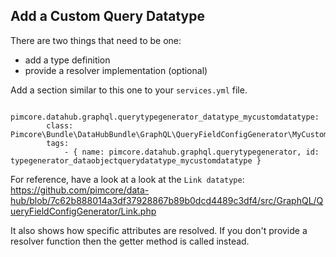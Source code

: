 ## Add a Custom Query Datatype

There are two things that need to be one:
- add a type definition
- provide a resolver implementation (optional)

Add a section similar to this one to your `services.yml` file.

```
    pimcore.datahub.graphql.querytypegenerator_datatype_mycustomdatatype:
        class: Pimcore\Bundle\DataHubBundle\GraphQL\QueryFieldConfigGenerator\MyCustomDatatype
        tags:
            - { name: pimcore.datahub.graphql.querytypegenerator, id: typegenerator_dataobjectquerydatatype_mycustomdatatype }                        
```

For reference, have a look at a look at the `Link datatype`:
https://github.com/pimcore/data-hub/blob/7c62b888014a3df37928867b89b0dcd4489c3df4/src/GraphQL/QueryFieldConfigGenerator/Link.php

It also shows how specific attributes are resolved. If you don't provide a resolver function then the getter method is
called instead. 
